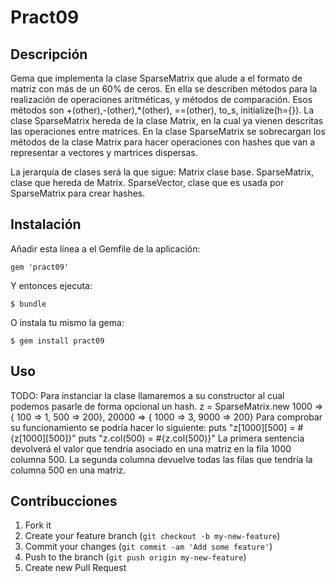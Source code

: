 # Pract09

## Descripción
Gema que implementa la clase SparseMatrix que alude a el formato de matriz con más de un 60% de ceros. 
En ella se describen métodos para la realización de operaciones aritméticas, y métodos de comparación. 
Esos métodos son +(other),-(other),*(other), ==(other), to_s, initialize(h={}). 
La clase SparseMatrix hereda de la clase Matrix, en la cual ya vienen descritas las operaciones entre matrices. 
En la clase SparseMatrix se sobrecargan los métodos de la clase Matrix para hacer operaciones con hashes que van
a representar a vectores y martrices dispersas.

La jerarquía de clases será la que sigue:
Matrix clase base.
SparseMatrix, clase que hereda de Matrix.
SparseVector, clase que es usada por SparseMatrix para crear hashes.


## Instalación

Añadir esta línea a el Gemfile de la aplicación:

    gem 'pract09'

Y entonces ejecuta:

    $ bundle

O instala tu mismo la gema:

    $ gem install pract09

## Uso

TODO: Para instanciar la clase llamaremos a su constructor al cual podemos pasarle de forma opcional un hash.
z = SparseMatrix.new 1000 => { 100 => 1, 500 => 200}, 20000 => { 1000 => 3, 9000 => 200}
Para comprobar su funcionamiento se podría hacer lo siguiente:
puts "z[1000][500] = #{z[1000][500]}"
puts "z.col(500) = #{z.col(500)}"
La primera sentencia devolverá el valor  que tendría asociado  en una matriz en la fila 1000 columna 500.
La segunda columna devuelve todas las filas que tendría la columna 500 en una matriz.
## Contribucciones

1. Fork it
2. Create your feature branch (`git checkout -b my-new-feature`)
3. Commit your changes (`git commit -am 'Add some feature'`)
4. Push to the branch (`git push origin my-new-feature`)
5. Create new Pull Request


